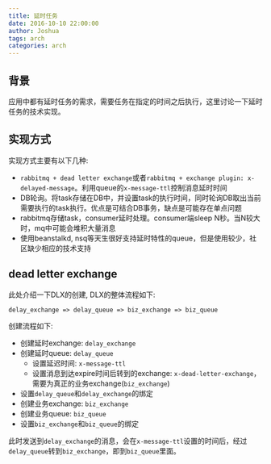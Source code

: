 ```yaml
---
title: 延时任务
date: 2016-10-10 22:00:00
author: Joshua
tags: arch
categories: arch
---
```


## 背景

应用中都有延时任务的需求，需要任务在指定的时间之后执行，这里讨论一下延时任务的技术实现。

## 实现方式

实现方式主要有以下几种:

- `rabbitmq + dead letter exchange`或者`rabbitmq + exchange plugin: x-delayed-message`。利用queue的`x-message-ttl`控制消息延时时间
- DB轮询。将task存储在DB中，并设置task的执行时间，同时轮询DB取出当前需要执行的task执行。优点是可结合DB事务，缺点是可能存在单点问题
- rabbitmq存储task，consumer延时处理。consumer端sleep N秒。当N较大时，mq中可能会堆积大量消息
- 使用beanstalkd, nsq等天生很好支持延时特性的queue，但是使用较少，社区缺少相应的技术支持

<!-- more -->

## dead letter exchange

此处介绍一下DLX的创建, DLX的整体流程如下:

```
delay_exchange => delay_queue => biz_exchange => biz_queue
```

创建流程如下:

- 创建延时exchange: `delay_exchange`
- 创建延时queue: `delay_queue`
	- 设置延迟时间: `x-message-ttl`
	- 设置消息到达expire时间后转到的exchange: `x-dead-letter-exchange`，需要为真正的业务exchange(`biz_exchange`)
- 设置`delay_queue`和`delay_exchange`的绑定
- 创建业务exchange: `biz_exchange`
- 创建业务queue: `biz_queue`
- 设置`biz_exchange`和`biz_queue`的绑定

此时发送到`delay_exchange`的消息，会在`x-message-ttl`设置的时间后，经过`delay_queue`转到`biz_exchange`，即到`biz_queue`里面。


